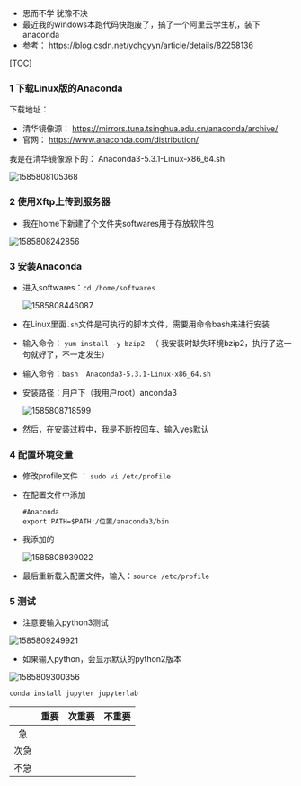 - 思而不学  犹豫不决
- 最近我的windows本跑代码快跑废了，搞了一个阿里云学生机，装下anaconda
- 参考： https://blog.csdn.net/ychgyyn/article/details/82258136 

[TOC]

### 1 下载Linux版的Anaconda

下载地址：

- 清华镜像源： https://mirrors.tuna.tsinghua.edu.cn/anaconda/archive/ 
- 官网： https://www.anaconda.com/distribution/ 

我是在清华镜像源下的： Anaconda3-5.3.1-Linux-x86_64.sh

![1585808105368](C:\Users\admin\AppData\Roaming\Typora\typora-user-images\1585808105368.png)

### 2 使用Xftp上传到服务器

- 我在home下新建了个文件夹softwares用于存放软件包

![1585808242856](C:\Users\admin\AppData\Roaming\Typora\typora-user-images\1585808242856.png)

### 3 安装Anaconda 

- 进入softwares：`cd /home/softwares`

  ![1585808446087](C:\Users\admin\AppData\Roaming\Typora\typora-user-images\1585808446087.png)

-  在Linux里面`.sh`文件是可执行的脚本文件，需要用命令bash来进行安装 

- 输入命令： `yum install -y bzip2 `  （ 我安装时缺失环境bzip2，执行了这一句就好了，不一定发生）

- 输入命令：`bash  Anaconda3-5.3.1-Linux-x86_64.sh`

- 安装路径：用户下（我用户root）anconda3

  ![1585808718599](C:\Users\admin\AppData\Roaming\Typora\typora-user-images\1585808718599.png)

-  然后，在安装过程中，我是不断按回车、输入yes默认 

### 4 配置环境变量

-  修改profile文件 ： `sudo vi /etc/profile `

- 在配置文件中添加

  ```
  #Anaconda
  export PATH=$PATH:/位置/anaconda3/bin
  ```

- 我添加的

  ![1585808939022](C:\Users\admin\AppData\Roaming\Typora\typora-user-images\1585808939022.png)

-  最后重新载入配置文件，输入：`source /etc/profile` 

### 5 测试

- 注意要输入python3测试

![1585809249921](C:\Users\admin\AppData\Roaming\Typora\typora-user-images\1585809249921.png)

- 如果输入python，会显示默认的python2版本

![1585809300356](C:\Users\admin\AppData\Roaming\Typora\typora-user-images\1585809300356.png)





```undefined
conda install jupyter jupyterlab
```





|      | 重要 | 次重要 | 不重要 |
| :--: | :--: | :----: | :----: |
|  急  |      |        |        |
| 次急 |      |        |        |
| 不急 |      |        |        |





